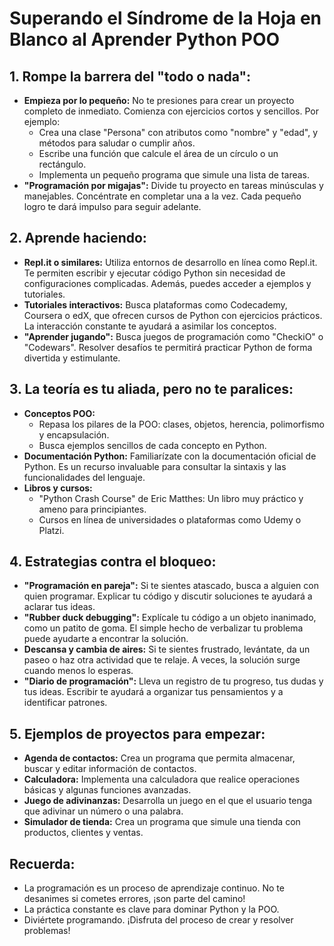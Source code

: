 # Superando el Síndrome de la Hoja en Blanco al Aprender Python POO

## 1. Rompe la barrera del "todo o nada":

* **Empieza por lo pequeño:** No te presiones para crear un proyecto completo de inmediato. Comienza con ejercicios cortos y sencillos. Por ejemplo:
    * Crea una clase "Persona" con atributos como "nombre" y "edad", y métodos para saludar o cumplir años.
    * Escribe una función que calcule el área de un círculo o un rectángulo.
    * Implementa un pequeño programa que simule una lista de tareas.
* **"Programación por migajas":** Divide tu proyecto en tareas minúsculas y manejables. Concéntrate en completar una a la vez. Cada pequeño logro te dará impulso para seguir adelante.

## 2. Aprende haciendo:

* **Repl.it o similares:** Utiliza entornos de desarrollo en línea como Repl.it. Te permiten escribir y ejecutar código Python sin necesidad de configuraciones complicadas. Además, puedes acceder a ejemplos y tutoriales.
* **Tutoriales interactivos:** Busca plataformas como Codecademy, Coursera o edX, que ofrecen cursos de Python con ejercicios prácticos. La interacción constante te ayudará a asimilar los conceptos.
* **"Aprender jugando":** Busca juegos de programación como "CheckiO" o "Codewars". Resolver desafíos te permitirá practicar Python de forma divertida y estimulante.

## 3. La teoría es tu aliada, pero no te paralices:

* **Conceptos POO:**
    * Repasa los pilares de la POO: clases, objetos, herencia, polimorfismo y encapsulación.
    * Busca ejemplos sencillos de cada concepto en Python.
* **Documentación Python:** Familiarízate con la documentación oficial de Python. Es un recurso invaluable para consultar la sintaxis y las funcionalidades del lenguaje.
* **Libros y cursos:**
    * "Python Crash Course" de Eric Matthes: Un libro muy práctico y ameno para principiantes.
    * Cursos en línea de universidades o plataformas como Udemy o Platzi.

## 4. Estrategias contra el bloqueo:

* **"Programación en pareja":** Si te sientes atascado, busca a alguien con quien programar. Explicar tu código y discutir soluciones te ayudará a aclarar tus ideas.
* **"Rubber duck debugging":** Explícale tu código a un objeto inanimado, como un patito de goma. El simple hecho de verbalizar tu problema puede ayudarte a encontrar la solución.
* **Descansa y cambia de aires:** Si te sientes frustrado, levántate, da un paseo o haz otra actividad que te relaje. A veces, la solución surge cuando menos lo esperas.
* **"Diario de programación":** Lleva un registro de tu progreso, tus dudas y tus ideas. Escribir te ayudará a organizar tus pensamientos y a identificar patrones.

## 5. Ejemplos de proyectos para empezar:

* **Agenda de contactos:** Crea un programa que permita almacenar, buscar y editar información de contactos.
* **Calculadora:** Implementa una calculadora que realice operaciones básicas y algunas funciones avanzadas.
* **Juego de adivinanzas:** Desarrolla un juego en el que el usuario tenga que adivinar un número o una palabra.
* **Simulador de tienda:** Crea un programa que simule una tienda con productos, clientes y ventas.

## Recuerda:

* La programación es un proceso de aprendizaje continuo. No te desanimes si cometes errores, ¡son parte del camino!
* La práctica constante es clave para dominar Python y la POO.
* Diviértete programando. ¡Disfruta del proceso de crear y resolver problemas!
